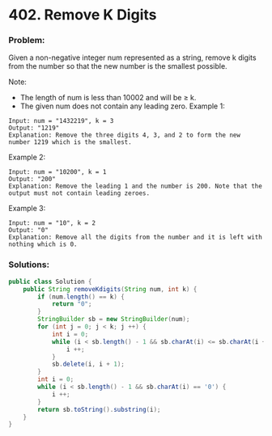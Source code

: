 # 402. Remove K Digits

### Problem:
Given a non-negative integer num represented as a string, remove k digits from the number so that the new number is the smallest possible.

Note:
* The length of num is less than 10002 and will be ≥ k.
* The given num does not contain any leading zero.
Example 1:
```
Input: num = "1432219", k = 3
Output: "1219"
Explanation: Remove the three digits 4, 3, and 2 to form the new number 1219 which is the smallest.
```
Example 2:
```
Input: num = "10200", k = 1
Output: "200"
Explanation: Remove the leading 1 and the number is 200. Note that the output must not contain leading zeroes.
```
Example 3:
```
Input: num = "10", k = 2
Output: "0"
Explanation: Remove all the digits from the number and it is left with nothing which is 0.
```

### Solutions:

```java
public class Solution {
    public String removeKdigits(String num, int k) {
        if (num.length() == k) {
            return "0";
        }
        StringBuilder sb = new StringBuilder(num);
        for (int j = 0; j < k; j ++) {
            int i = 0;
            while (i < sb.length() - 1 && sb.charAt(i) <= sb.charAt(i + 1)) {
                i ++;
            }
            sb.delete(i, i + 1);
        }
        int i = 0;
        while (i < sb.length() - 1 && sb.charAt(i) == '0') {
            i ++;
        }
        return sb.toString().substring(i);
    }
}
```